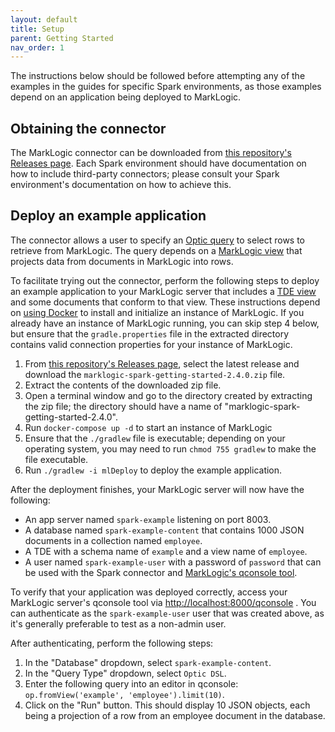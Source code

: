 ```yaml
---
layout: default
title: Setup
parent: Getting Started
nav_order: 1
---
```


The instructions below should be followed before attempting any of the examples in the guides for specific Spark 
environments, as those examples depend on an application being deployed to MarkLogic.

## Obtaining the connector

The MarkLogic connector can be downloaded from
[this repository's Releases page](https://github.com/marklogic/marklogic-spark-connector/releases). Each Spark 
environment should have documentation on how to include third-party connectors; please consult your Spark 
environment's documentation on how to achieve this.


## Deploy an example application

The connector allows a user to specify an
[Optic query](https://docs.marklogic.com/guide/app-dev/OpticAPI#id_46710) to select rows to retrieve from
MarkLogic. The query depends on a [MarkLogic view](https://docs.marklogic.com/guide/app-dev/OpticAPI#id_68685) that
projects data from documents in MarkLogic into rows.

To facilitate trying out the connector, perform the following steps to deploy an example application to your
MarkLogic server that includes a
[TDE view](https://docs.marklogic.com/guide/app-dev/TDE) and some documents that conform to that view. These instructions depend on 
[using Docker](https://docs.docker.com/get-docker/) to install and initialize an instance of MarkLogic. If you already
have an instance of MarkLogic running, you can skip step 4 below, but ensure that the `gradle.properties` file in the
extracted directory contains valid connection properties for your instance of MarkLogic.

1. From [this repository's Releases page](https://github.com/marklogic/marklogic-spark-connector/releases), select 
   the latest release and download the `marklogic-spark-getting-started-2.4.0.zip` file.
2. Extract the contents of the downloaded zip file. 
3. Open a terminal window and go to the directory created by extracting the zip file; the directory should have a 
   name of "marklogic-spark-getting-started-2.4.0".
4. Run `docker-compose up -d` to start an instance of MarkLogic
5. Ensure that the `./gradlew` file is executable; depending on your operating system, you may need to run
   `chmod 755 gradlew` to make the file executable.
6. Run `./gradlew -i mlDeploy` to deploy the example application.

After the deployment finishes, your MarkLogic server will now have the following:

- An app server named `spark-example` listening on port 8003.
- A database named `spark-example-content` that contains 1000 JSON documents in a collection named `employee`.
- A TDE with a schema name of `example` and a view name of `employee`.
- A user named `spark-example-user` with a password of `password` that can be used with the Spark connector and [MarkLogic's qconsole tool](https://docs.marklogic.com/guide/qconsole/intro).

To verify that your application was deployed correctly, access your MarkLogic server's qconsole tool 
via <http://localhost:8000/qconsole> . You can authenticate as the `spark-example-user` user that was created above, 
as it's generally preferable to test as a non-admin user. 

After authenticating, perform the following steps:

1. In the "Database" dropdown, select `spark-example-content`.
2. In the "Query Type" dropdown, select `Optic DSL`.
3. Enter the following query into an editor in qconsole: `op.fromView('example', 'employee').limit(10)`.
4. Click on the "Run" button. This should display 10 JSON objects, each being a projection of a row from an employee
   document in the database.
